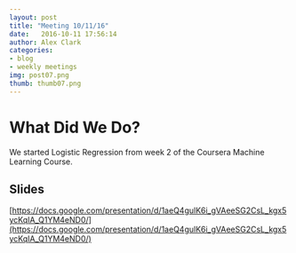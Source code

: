 ```yaml
---
layout: post
title: "Meeting 10/11/16"
date: 	2016-10-11 17:56:14
author: Alex Clark
categories:
- blog
- weekly meetings
img: post07.png
thumb: thumb07.png
---
```


# What Did We Do?

We started Logistic Regression from week 2 of the Coursera Machine Learning Course.

## Slides

[https://docs.google.com/presentation/d/1aeQ4gulK6i_gVAeeSG2CsL_kgx5ycKqIA_Q1YM4eND0/](https://docs.google.com/presentation/d/1aeQ4gulK6i_gVAeeSG2CsL_kgx5ycKqIA_Q1YM4eND0/)

[hampden]: https://github.com/jekyll/jekyll